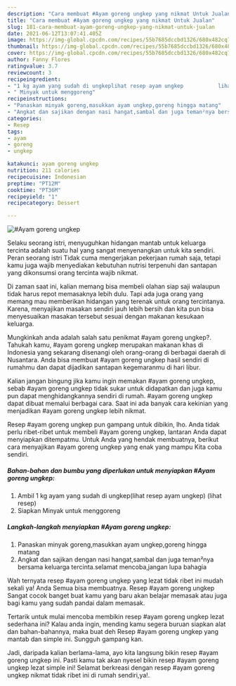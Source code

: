 ```yaml
---
description: "Cara membuat #Ayam goreng ungkep yang nikmat Untuk Jualan"
title: "Cara membuat #Ayam goreng ungkep yang nikmat Untuk Jualan"
slug: 181-cara-membuat-ayam-goreng-ungkep-yang-nikmat-untuk-jualan
date: 2021-06-12T13:07:41.405Z
image: https://img-global.cpcdn.com/recipes/55b7685dccbd1326/680x482cq70/ayam-goreng-ungkep-foto-resep-utama.jpg
thumbnail: https://img-global.cpcdn.com/recipes/55b7685dccbd1326/680x482cq70/ayam-goreng-ungkep-foto-resep-utama.jpg
cover: https://img-global.cpcdn.com/recipes/55b7685dccbd1326/680x482cq70/ayam-goreng-ungkep-foto-resep-utama.jpg
author: Fanny Flores
ratingvalue: 3.7
reviewcount: 3
recipeingredient:
- "1 kg ayam yang sudah di ungkeplihat resep ayam ungkep           lihat resep"
- " Minyak untuk menggoreng"
recipeinstructions:
- "Panaskan minyak goreng,masukkan ayam ungkep,goreng hingga matang"
- "Angkat dan sajikan dengan nasi hangat,sambal dan juga teman²nya bersama keluarga tercinta.selamat mencoba,jangan lupa bahagia"
categories:
- Resep
tags:
- ayam
- goreng
- ungkep

katakunci: ayam goreng ungkep 
nutrition: 211 calories
recipecuisine: Indonesian
preptime: "PT12M"
cooktime: "PT36M"
recipeyield: "1"
recipecategory: Dessert

---
```



![#Ayam goreng ungkep](https://img-global.cpcdn.com/recipes/55b7685dccbd1326/680x482cq70/ayam-goreng-ungkep-foto-resep-utama.jpg)

Selaku seorang istri, menyuguhkan hidangan mantab untuk keluarga tercinta adalah suatu hal yang sangat menyenangkan untuk kita sendiri. Peran seorang istri Tidak cuma mengerjakan pekerjaan rumah saja, tetapi kamu juga wajib menyediakan kebutuhan nutrisi terpenuhi dan santapan yang dikonsumsi orang tercinta wajib nikmat.

Di zaman  saat ini, kalian memang bisa membeli olahan siap saji walaupun tidak harus repot memasaknya lebih dulu. Tapi ada juga orang yang memang mau memberikan hidangan yang terenak untuk orang tercintanya. Karena, menyajikan masakan sendiri jauh lebih bersih dan kita pun bisa menyesuaikan masakan tersebut sesuai dengan makanan kesukaan keluarga. 



Mungkinkah anda adalah salah satu penikmat #ayam goreng ungkep?. Tahukah kamu, #ayam goreng ungkep merupakan makanan khas di Indonesia yang sekarang disenangi oleh orang-orang di berbagai daerah di Nusantara. Anda bisa membuat #ayam goreng ungkep hasil sendiri di rumahmu dan dapat dijadikan santapan kegemaranmu di hari libur.

Kalian jangan bingung jika kamu ingin memakan #ayam goreng ungkep, sebab #ayam goreng ungkep tidak sukar untuk didapatkan dan juga kamu pun dapat menghidangkannya sendiri di rumah. #ayam goreng ungkep dapat dibuat memalui berbagai cara. Saat ini ada banyak cara kekinian yang menjadikan #ayam goreng ungkep lebih nikmat.

Resep #ayam goreng ungkep pun gampang untuk dibikin, lho. Anda tidak perlu ribet-ribet untuk membeli #ayam goreng ungkep, lantaran Anda dapat menyiapkan ditempatmu. Untuk Anda yang hendak membuatnya, berikut cara menyajikan #ayam goreng ungkep yang enak yang mampu Kita coba sendiri.

<!--inarticleads1-->

##### Bahan-bahan dan bumbu yang diperlukan untuk menyiapkan #Ayam goreng ungkep:

1. Ambil 1 kg ayam yang sudah di ungkep(lihat resep ayam ungkep)           (lihat resep)
1. Siapkan  Minyak untuk menggoreng




<!--inarticleads2-->

##### Langkah-langkah menyiapkan #Ayam goreng ungkep:

1. Panaskan minyak goreng,masukkan ayam ungkep,goreng hingga matang
1. Angkat dan sajikan dengan nasi hangat,sambal dan juga teman²nya bersama keluarga tercinta.selamat mencoba,jangan lupa bahagia




Wah ternyata resep #ayam goreng ungkep yang lezat tidak ribet ini mudah sekali ya! Anda Semua bisa membuatnya. Resep #ayam goreng ungkep Sangat cocok banget buat kamu yang baru akan belajar memasak atau juga bagi kamu yang sudah pandai dalam memasak.

Tertarik untuk mulai mencoba membikin resep #ayam goreng ungkep lezat sederhana ini? Kalau anda ingin, mending kamu segera buruan siapkan alat dan bahan-bahannya, maka buat deh Resep #ayam goreng ungkep yang mantab dan simple ini. Sungguh gampang kan. 

Jadi, daripada kalian berlama-lama, ayo kita langsung bikin resep #ayam goreng ungkep ini. Pasti kamu tak akan nyesel bikin resep #ayam goreng ungkep lezat simple ini! Selamat berkreasi dengan resep #ayam goreng ungkep nikmat tidak ribet ini di rumah sendiri,ya!.

